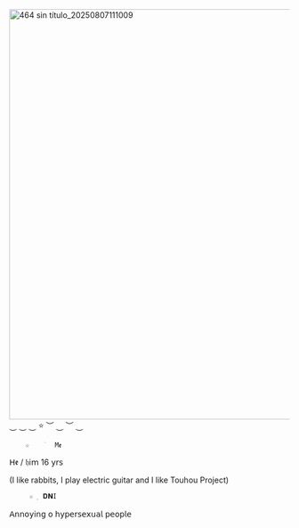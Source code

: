<img width="736" height="736" alt="464 sin título_20250807111009" src="https://github.com/user-attachments/assets/afe6de0e-d573-4fdb-87c7-47c395c67608" />
⏝ ⏝ ⏝ ⭐ ︶ ⏝ ︶ ⏝   

        ☆     ׁ  M𝖊
𝖧𝖊 / 𝔥𝗂𝗆 16 𝗒𝗋𝗌

(I like rabbits, I play electric guitar and I like Touhou Project) 


         ☆  ࡛ 𝐃𝗡𝖨      

   𝖠𝗇𝗇𝗈𝗒𝗂𝗇𝗀 𝗈 𝗁𝗒𝗉𝖾𝗋𝗌𝖾𝗑𝗎𝖺𝗅 𝗉𝖾𝗈𝗉𝗅𝖾
